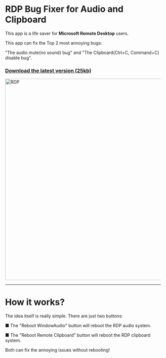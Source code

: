 # RDP Bug Fixer for Audio and Clipboard
This app is a life saver for **Microsoft Remote Desktop** users. 

This app can fix the Top 2 most annoying bugs:

"The audio mute(no sound) bug" and "The Clipboard(Ctrl+C, Command+C) disable bug".


### <a href="https://github.com/exis9/RDP-Bug-Fixer/releases/download/v1.0/RDP.Bug.Fixer.zip">Download the latest version (25kb)</a>


<img width="651" alt="RDP" src="https://github.com/exis9/RDP-Bug-Fixer/assets/91220554/f6413091-95c5-4666-a961-3e726e7d584e">


---

# How it works?

The idea itself is really simple. There are just two buttons:


■ The "Reboot WindowAudio" button will reboot the RDP audio system.

■ The "Reboot Remote Clipboard" button will reboot the RDP clipboard system.


Both can fix the annoying issues without rebooting!
